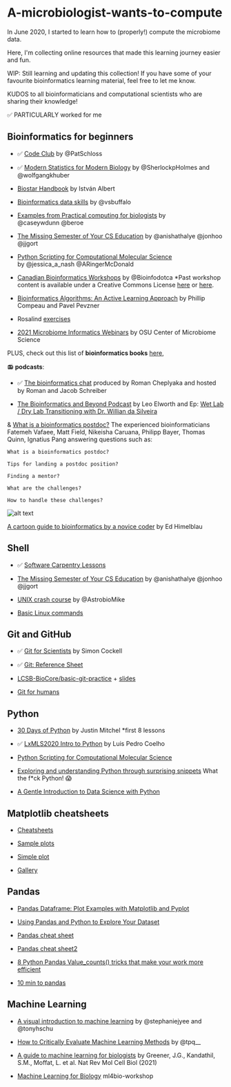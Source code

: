 # A-microbiologist-wants-to-compute

In June 2020, I started to learn how to (properly!) compute the microbiome data.

Here, I'm collecting online resources that made this learning journey easier and fun.

WIP: Still learning and updating this collection! If you have some of your favourite bioinformatics learning material, feel free to let me know.

KUDOS to all bioinformaticians and computational scientists who are sharing their knowledge!

✅ PARTICULARLY worked for me


## Bioinformatics for beginners

- ✅ [Code Club](https://riffomonas.org/code_club/) by @PatSchloss

- ✅ [Modern Statistics for Modern Biology](https://www.huber.embl.de/msmb/) by @SherlockpHolmes and @wolfgangkhuber

- [Biostar Handbook](https://www.biostarhandbook.com/) by István Albert

- [Bioinformatics data skills](https://github.com/vsbuffalo/bds-files) by @vsbuffalo 

- [Examples from Practical computing for biologists](https://practicalcomputing.org/downloads.html) by @caseywdunn @beroe

- [The Missing Semester of Your CS Education](https://missing.csail.mit.edu/) by @anishathalye @jonhoo @jjgort

- [Python Scripting for Computational Molecular Science](https://education.molssi.org/python_scripting_cms/) by @jessica_a_nash @ARingerMcDonald

- [Canadian Bioinformatics Workshops](https://bioinformatics.ca/workshops/) by @Bioinfodotca *Past workshop content is available under a Creative Commons License [here](https://bioinformatics.ca/workshops/workshops-2018/) or [here](https://www.youtube.com/channel/UCKbkfKk65PZyRCzUwXOJung).

- [Bioinformatics Algorithms: An Active Learning Approach](https://www.youtube.com/c/bioinfalgorithms/playlists) by Phillip Compeau and Pavel Pevzner

- Rosalind [exercises](http://rosalind.info/problems/locations/)

- [2021 Microbiome Informatics Webinars](https://www.youtube.com/playlist?list=PLiiqmjBmdWoPiBdoAmwtbnRm2Vj1BO_gO) by OSU Center of Microbiome Science

PLUS, check out this list of **bioinformatics books** [here](https://www.biostars.org/p/181/),

📻 **podcasts**:
    
   - ✅ [The bioinformatics chat](https://bioinformatics.chat/) produced by Roman Cheplyaka and hosted by Roman and Jacob Schreiber  
    
   - [The Bioinformatics and Beyond Podcast](https://anchor.fm/bioinfopod/) by Leo Elworth and Ep: [Wet Lab / Dry Lab Transitioning with Dr. Willian da Silveira](https://anchor.fm/bioinfopod/episodes/Wet-Lab--Dry-Lab-Transitioning-with-Dr--Willian-da-Silveira-e10uukh)

& [What is a bioinformatics postdoc?](https://www.youtube.com/watch?v=fWmmPcyyAbM&t=4s) 
The experienced bioinformaticians Fatemeh Vafaee, Matt Field, Nikeisha Caruana, Philipp Bayer, Thomas Quinn, Ignatius Pang answering questions such as:  
    
    What is a bioinformatics postdoc?
    
    Tips for landing a postdoc position?
    
    Finding a mentor?
    
    What are the challenges?
    
    How to handle these challenges?

![alt text](https://media.nature.com/lw800/magazine-assets/d41586-021-01485-y/d41586-021-01485-y_19217532.jpg)

[A cartoon guide to bioinformatics by a novice coder](https://www.nature.com/articles/d41586-021-01485-y) by Ed Himelblau


## Shell

- ✅ [Software Carpentry Lessons](https://software-carpentry.org/lessons/)

- [The Missing Semester of Your CS Education](https://missing.csail.mit.edu/) by @anishathalye @jonhoo @jjgort

- [UNIX crash course](https://astrobiomike.github.io/unix/unix-intro) by @AstrobioMike

- [Basic Linux commands](https://www.reddit.com/r/linux/comments/b4khut/basic_linux_commands/)

## Git and GitHub

- ✅ [Git for Scientists](https://www.youtube.com/watch?v=40n7A705TAg) by Simon Cockell

- ✅ [Git: Reference Sheet](https://support.nesi.org.nz/hc/en-gb/articles/360001508515-Git-Reference-Sheet)

- [LCSB-BioCore/basic-git-practice](https://github.com/LCSB-BioCore/basic-git-practice) + [slides](https://courses.lcsb.uni.lu/2021-03-18_basicGitTraining/stable/#/)

- [Git for humans](https://orchid00.github.io/git_for_humans/007_resources.html)

## Python

- [30 Days of Python](https://www.youtube.com/playlist?list=PLEsfXFp6DpzQjDBvhNy5YbaBx9j-ZsUe6) by Justin Mitchel *first 8 lessons

- ✅ [LxMLS2020 Intro to Python](https://www.youtube.com/watch?v=t3ipChpkYgc&list=PLam4sUtHYhYBPHSvRQrw8JVMRZgkEYLRn) by Luis Pedro Coelho 

- [Python Scripting for Computational Molecular Science](https://education.molssi.org/python_scripting_cms/)

- [Exploring and understanding Python through surprising snippets](https://github.com/satwikkansal/wtfpython) What the f*ck Python! 😱

- [A Gentle Introduction to Data Science with Python](https://github.com/um-dang/intro-python-16S-analysis)

## Matplotlib cheatsheets

- [Cheatsheets](https://github.com/matplotlib/cheatsheets/blob/master/cheatsheets.pdf)

- [Sample plots](https://matplotlib.org/tutorials/introductory/sample_plots.html)

- [Simple plot](https://matplotlib.org/gallery/lines_bars_and_markers/simple_plot.html)

- [Gallery](https://matplotlib.org/gallery/index.html)

## Pandas

- [Pandas Dataframe: Plot Examples with Matplotlib and Pyplot](https://queirozf.com/entries/pandas-dataframe-plot-examples-with-matplotlib-pyplot)

- [Using Pandas and Python to Explore Your Dataset](https://realpython.com/pandas-python-explore-dataset/)

- [Pandas cheat sheet](https://www.dataquest.io/blog/pandas-cheat-sheet/)

- [Pandas cheat sheet2](https://datacamp-community-prod.s3.amazonaws.com/dbed353d-2757-4617-8206-8767ab379ab3)

- [8 Python Pandas Value_counts() tricks that make your work more efficient](https://re-thought.com/pandas-value_counts/)

- [10 min to pandas](https://pandas.pydata.org/pandas-docs/stable/user_guide/10min.html)


## Machine Learning

- [A visual introduction to machine learning](http://www.r2d3.us/) by @stephaniejyee and @tonyhschu

- [How to Critically Evaluate Machine Learning Methods](https://www.youtube.com/watch?v=HrInkiETiHE) by @tpq__

- [A guide to machine learning for biologists](https://doi.org/10.1038/s41580-021-00407-0) by Greener, J.G., Kandathil, S.M., Moffat, L. et al. Nat Rev Mol Cell Biol (2021)

- [Machine Learning for Biology](https://carpentries-incubator.github.io/ml4bio-workshop/) ml4bio-workshop
 
